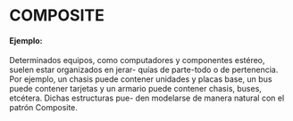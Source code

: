 # COMPOSITE

#### Ejemplo:
Determinados equipos, como computadores y componentes estéreo, suelen estar organizados en jerar-
quías de parte-todo o de pertenencia. Por ejemplo, un chasis puede contener unidades y placas base, un
bus puede contener tarjetas y un armario puede contener chasis, buses, etcétera. Dichas estructuras pue-
den modelarse de manera natural con el patrón Composite.